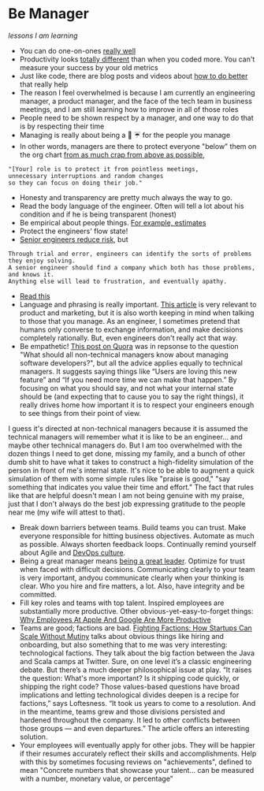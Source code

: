 # Be Manager

_lessons I am learning_

- You can do one-on-ones [really well](http://randsinrepose.com/archives/the-update-the-vent-and-the-disaster/)
- Productivity looks [totally different](http://www.tombartel.de//2016/07/05/recalibrate-your-productivity-sensors/) than when you coded more. You can't measure your success by your old metrics
- Just like code, there are blog posts and videos about [how to do better](https://www.infoq.com/presentations/team-groups-culture) that really help
- The reason I feel overwhelmed is because I am currently an engineering manager, a product manager, and the face of the tech team in business meetings, and I am still learning how to improve in all of those roles
- People need to be shown respect by a manager, and one way to do that is by respecting their time
- Managing is really about being a :poop: :umbrella: for the people you manage
- In other words, managers are there to protect everyone "below" them on the org chart [from as much crap from above as possible](http://shitumbrella.ideationkings.com/),

```
"[Your] role is to protect it from pointless meetings,
unnecessary interruptions and random changes
so they can focus on doing their job."
```

- Honesty and transparency are pretty much always the way to go.
- Read the body language of the engineer. Often will tell a lot about his condition and if he is being transparent (honest)
- Be empirical about people things. [For example, estimates](http://www.joelonsoftware.com/items/2007/10/26.html)
- Protect the engineers' flow state!
- [Senior engineers reduce risk](https://medium.com/@ztellman/senior-engineers-reduce-risk-5ab2adc13c97#.45prgrqbo), but

```
Through trial and error, engineers can identify the sorts of problems they enjoy solving.
A senior engineer should find a company which both has those problems, and knows it.
Anything else will lead to frustration, and eventually apathy.
```

- [Read this](http://larahogan.me/blog/manager-levels/)
- Language and phrasing is really important. [This article](http://www.latimes.com/opinion/op-ed/la-oe-cialdini-presuasion-20161023-snap-story.html) is very relevant to product and marketing, but it is also worth keeping in mind when talking to those that you manage. As an engineer, I sometimes pretend that humans only converse to exchange information, and make decisions completely rationally. But, even engineers don't really act that way.
- Be empathetic! [This post on Quora](https://www.quora.com/What-should-all-non-technical-managers-know-about-managing-software-developers/answer/Jeff-Durand) was in repsonse to the question "What should all non-technical managers know about managing software developers?", but all the advice applies equally to technical managers. It suggests saying things like “Users are loving this new feature” and “If you need more time we can make that happen.” By focusing on what you should say, and not what your internal state should be (and expecting that to cause you to say the right things), it really drives home how important it is to respect your engineers enough to see things from their point of view.

I guess it's directed at non-technical managers because it is assumed the technical managers will remember what it is like to be an engineer... and maybe other technical managers do. But I am too overwhelmed with the dozen things I need to get done, missing my family, and a bunch of other dumb shit to have what it takes to construct a high-fidelity simulation of the person in front of me's internal state. It's nice to be able to augment a quick simulation of them with some simple rules like "praise is good," "say something that indicates you value their time and effort." The fact that rules like that are helpful doesn't mean I am not being genuine with my praise, just that I don't always do the best job expressing gratitude to the people near me (my wife will attest to that).

- Break down barriers between teams. Build teams you can trust. Make everyone responsible for hitting business objectives. Automate as much as possible. Always shorten feedback loops. Continually remind yourself about Agile and [DevOps culture](http://martinfowler.com/bliki/DevOpsCulture.html).
- Being a great manager means [being a great leader](https://blog.ycombinator.com/how-do-you-measure-leadership/). Optimize for trust when faced with difficult decisions. Communicating clearly to your team is very important, andyou communicate clearly when your thinking is clear. Who you hire and fire matters, a lot. Also, have integrity and be committed.
- Fill key roles and teams with top talent. Inspired employees are substantially more productive. Other obvious-yet-easy-to-forget things: [Why Employees At Apple And Google Are More Productive](https://www.fastcompany.com/3068771/how-employees-at-apple-and-google-are-more-productive)
- Teams are good; factions are bad. [Fighting Factions: How Startups Can Scale Without Mutiny](http://firstround.com/review/fighting-factions-how-startups-can-scale-without-mutiny/) talks about obvious things like hiring and onboarding, but also something that to me was very interesting: technological factions. They talk about the big faction between the Java and Scala camps at Twitter. Sure, on one level it’s a classic engineering debate. But there’s a much deeper philosophical issue at play. “It raises the question: What's more important? Is it shipping code quickly, or shipping the right code? Those values-based questions have broad implications and letting technological divides deepen is a recipe for factions,” says Loftesness. “It took us years to come to a resolution. And in the meantime, teams grew and those divisions persisted and hardened throughout the company. It led to other conflicts between those groups — and even departures.” The article offers an interesting solution.
- Your employees will eventually apply for other jobs. They will be happier if their resumes accurately reflect their skills and accomplishments. Help with this by sometimes focusing reviews on "achievements", defined to mean "Concrete numbers that showcase your talent... can be measured with a number, monetary value, or percentage"
